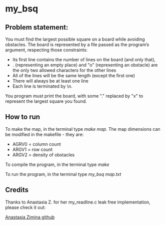 # my_bsq

## Problem statement:
You must find the largest possible square on a board while avoiding obstacles. The board is represented by a file passed as the program’s argument, respecting those constraints:
- Its first line contains the number of lines on the board (and only that),
- . (representing an empty place) and "o" (representing an obstacle) are the only two allowed characters for the other lines
- All of the lines will be the same length (except the first one)
- There will always be at least one line
- Each line is terminated by \n.

You program must print the board, with some "." replaced by "x" to represent the largest square you found.

## How to run

To make the map, in the terminal type *make map*. The map dimensions can be modified in the makefile - they are:
- AGRV0 = column count
- ARGV1 = row count
- ARGV2 = density of obstacles

To compile the program, in the terminal type *make*

To run the program, in the terminal type *my_bsq map.txt*

## Credits
Thanks to Anastasia Z. for her my_readline.c leak free implementation, please check it out:

[Anastasia Zimina github](https://github.com/anastaszi/QWASAR_Projects/blob/master/my_readline/my_readline.c)

